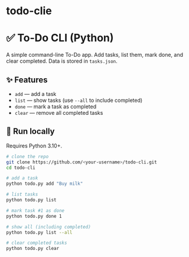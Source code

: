 # todo-clie
# ✅ To-Do CLI (Python)

A simple command-line To-Do app. Add tasks, list them, mark done, and clear completed. Data is stored in `tasks.json`.

## ✨ Features
- `add` — add a task
- `list` — show tasks (use `--all` to include completed)
- `done` — mark a task as completed
- `clear` — remove all completed tasks

## 🚀 Run locally
Requires Python 3.10+.

```bash
# clone the repo
git clone https://github.com/<your-username>/todo-cli.git
cd todo-cli

# add a task
python todo.py add "Buy milk"

# list tasks
python todo.py list

# mark task #1 as done
python todo.py done 1

# show all (including completed)
python todo.py list --all

# clear completed tasks
python todo.py clear
